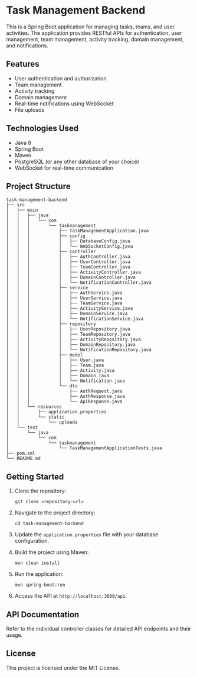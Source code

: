 # Task Management Backend

This is a Spring Boot application for managing tasks, teams, and user activities. The application provides RESTful APIs for authentication, user management, team management, activity tracking, domain management, and notifications.

## Features

- User authentication and authorization
- Team management
- Activity tracking
- Domain management
- Real-time notifications using WebSocket
- File uploads

## Technologies Used

- Java 8
- Spring Boot
- Maven
- PostgreSQL (or any other database of your choice)
- WebSocket for real-time communication

## Project Structure

```
task-management-backend
├── src
│   ├── main
│   │   ├── java
│   │   │   └── com
│   │   │       └── taskmanagement
│   │   │           ├── TaskManagementApplication.java
│   │   │           ├── config
│   │   │           │   ├── DatabaseConfig.java
│   │   │           │   └── WebSocketConfig.java
│   │   │           ├── controller
│   │   │           │   ├── AuthController.java
│   │   │           │   ├── UserController.java
│   │   │           │   ├── TeamController.java
│   │   │           │   ├── ActivityController.java
│   │   │           │   ├── DomainController.java
│   │   │           │   └── NotificationController.java
│   │   │           ├── service
│   │   │           │   ├── AuthService.java
│   │   │           │   ├── UserService.java
│   │   │           │   ├── TeamService.java
│   │   │           │   ├── ActivityService.java
│   │   │           │   ├── DomainService.java
│   │   │           │   └── NotificationService.java
│   │   │           ├── repository
│   │   │           │   ├── UserRepository.java
│   │   │           │   ├── TeamRepository.java
│   │   │           │   ├── ActivityRepository.java
│   │   │           │   ├── DomainRepository.java
│   │   │           │   └── NotificationRepository.java
│   │   │           ├── model
│   │   │           │   ├── User.java
│   │   │           │   ├── Team.java
│   │   │           │   ├── Activity.java
│   │   │           │   ├── Domain.java
│   │   │           │   └── Notification.java
│   │   │           └── dto
│   │   │               ├── AuthRequest.java
│   │   │               ├── AuthResponse.java
│   │   │               └── ApiResponse.java
│   │   └── resources
│   │       ├── application.properties
│   │       └── static
│   │           └── uploads
│   └── test
│       └── java
│           └── com
│               └── taskmanagement
│                   └── TaskManagementApplicationTests.java
├── pom.xml
└── README.md
```

## Getting Started

1. Clone the repository:
   ```
   git clone <repository-url>
   ```

2. Navigate to the project directory:
   ```
   cd task-management-backend
   ```

3. Update the `application.properties` file with your database configuration.

4. Build the project using Maven:
   ```
   mvn clean install
   ```

5. Run the application:
   ```
   mvn spring-boot:run
   ```

6. Access the API at `http://localhost:3000/api`.

## API Documentation

Refer to the individual controller classes for detailed API endpoints and their usage.

## License

This project is licensed under the MIT License.